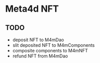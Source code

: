 # Meta4d NFT

## TODO

- deposit NFT to M4mDao
- slit deposited NFT to M4mComponents
- composite components to M4mNFT
- refund NFT from M4mDao
